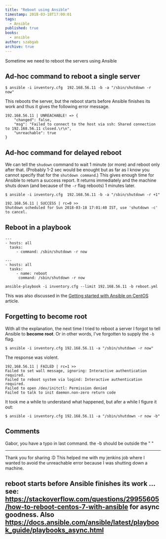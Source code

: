 ```yaml
---
title: "Reboot using Ansible"
timestamp: 2018-03-18T17:00:01
tags:
  - Ansible
published: true
books:
  - ansible
author: szabgab
archive: true
---
```



Sometime we need to reboot the servers using Ansible


## Ad-hoc command to reboot a single server

```
$ ansible -i inventory.cfg  192.168.56.11 -b -a "/sbin/shutdown -r now"
```

This reboots the server, but the reboot starts before Ansible finishes its work and thus it gives the following error message.

```
192.168.56.11 | UNREACHABLE! => {
    "changed": false,
    "msg": "Failed to connect to the host via ssh: Shared connection to 192.168.56.11 closed.\r\n",
    "unreachable": true
}
```


## Ad-hoc command for delayed reboot

We can tell the `shudown` command to wait 1 minute (or more) and reboot only after that. (Probably 1-2 sec would be enought but as far as I know you cannot specify that for the `shutdown command`.) This gives enough time for Ansible to return a success report. It returns immediately and the machine shuts down (and because of the `-r` flag reboots) 1 minutes later.

```
$ ansible -i inventory.cfg  192.168.56.11 -b -a "/sbin/shutdown -r +1"
```

```
192.168.56.11 | SUCCESS | rc=0 >>
Shutdown scheduled for Sun 2018-03-18 17:01:40 IST, use 'shutdown -c' to cancel.
```

## Reboot in a playbook

```
---
- hosts: all
  tasks:
     - command: /sbin/shutdown -r now
```

```
---
- hosts: all
  tasks:
     - name: reboot
      command: /sbin/shutdown -r now
```

```
ansible-playbook -i inventory.cfg --limit 192.168.56.11 -b reboot.yml
```

This was also discussed in the [Getting started with Ansible on CentOS](/getting-started-with-ansible-centos) article.

## Forgetting to become root

With all the explanation, the next time I tried to reboot a server I forgot to tell Ansible to <b>become root</b>.
Or in other words, I've forgotten to supply the `-b` flag.

```
$ ansible -i inventory.cfg 192.168.56.11 -a "/sbin/shutdown -r now"
```

The response was violent.

```
192.168.56.11 | FAILED | rc=1 >>
Failed to set wall message, ignoring: Interactive authentication required.
Failed to reboot system via logind: Interactive authentication required.
Failed to open /dev/initctl: Permission denied
Failed to talk to init daemon.non-zero return code
```

It took me a while to understand what happened, but afer a while I figure it out:

```
$ ansible -i inventory.cfg 192.168.56.11 -a "/sbin/shutdown -r now -b"
```

## Comments


Gabor, you have a typo in last command.
the -b should be outside the " "

<hr>

Thank you for sharing :D This helped me with my jenkins job where I wanted to avoid the unreachable error because I was shutting down a machine.

<h2>

reboot starts before Ansible finishes its work ... see: https://stackoverflow.com/questions/29955605/how-to-reboot-centos-7-with-ansible
for async goodness. Also https://docs.ansible.com/ansible/latest/playbook_guide/playbooks_async.html




